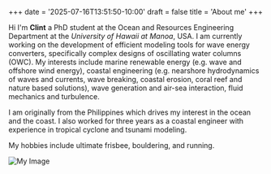 +++
date = '2025-07-16T13:51:50-10:00'
draft = false
title = 'About me'
+++
<!-- ## Introduction -->

Hi I'm **Clint** a PhD student at the Ocean and Resources Engineering Department at the *University of Hawaii at Manoa*, USA. I am currently working on the development of efficient modeling tools for wave energy converters, specifically complex designs of oscillating water columns (OWC). 
My interests include marine renewable energy (e.g. wave and offshore wind energy), coastal engineering (e.g. nearshore hydrodynamics of waves and currents, wave breaking, coastal erosion, coral reef and nature based solutions), wave generation and air-sea interaction, fluid mechanics and turbulence. 

I am originally from the Philippines which drives my interest in the ocean and the coast. 
I also worked for three years as a coastal engineer with experience in tropical cyclone and tsunami modeling. 

My hobbies include ultimate frisbee, bouldering, and running. 

![My Image](/images/portrait.png)
